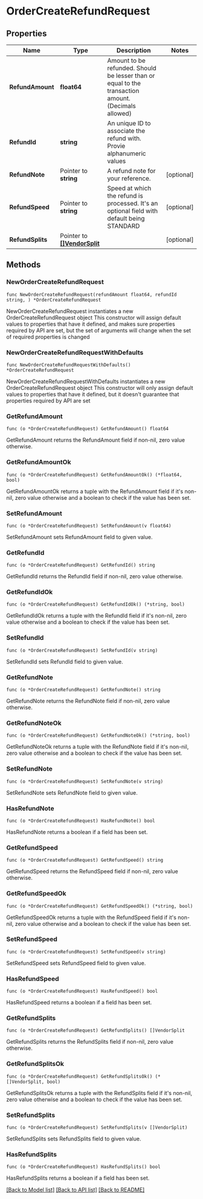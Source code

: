 # OrderCreateRefundRequest

## Properties

Name | Type | Description | Notes
------------ | ------------- | ------------- | -------------
**RefundAmount** | **float64** | Amount to be refunded. Should be lesser than or equal to the transaction amount. (Decimals allowed) | 
**RefundId** | **string** | An unique ID to associate the refund with. Provie alphanumeric values | 
**RefundNote** | Pointer to **string** | A refund note for your reference. | [optional] 
**RefundSpeed** | Pointer to **string** | Speed at which the refund is processed. It&#39;s an optional field with default being STANDARD | [optional] 
**RefundSplits** | Pointer to [**[]VendorSplit**](VendorSplit.md) |  | [optional] 

## Methods

### NewOrderCreateRefundRequest

`func NewOrderCreateRefundRequest(refundAmount float64, refundId string, ) *OrderCreateRefundRequest`

NewOrderCreateRefundRequest instantiates a new OrderCreateRefundRequest object
This constructor will assign default values to properties that have it defined,
and makes sure properties required by API are set, but the set of arguments
will change when the set of required properties is changed

### NewOrderCreateRefundRequestWithDefaults

`func NewOrderCreateRefundRequestWithDefaults() *OrderCreateRefundRequest`

NewOrderCreateRefundRequestWithDefaults instantiates a new OrderCreateRefundRequest object
This constructor will only assign default values to properties that have it defined,
but it doesn't guarantee that properties required by API are set

### GetRefundAmount

`func (o *OrderCreateRefundRequest) GetRefundAmount() float64`

GetRefundAmount returns the RefundAmount field if non-nil, zero value otherwise.

### GetRefundAmountOk

`func (o *OrderCreateRefundRequest) GetRefundAmountOk() (*float64, bool)`

GetRefundAmountOk returns a tuple with the RefundAmount field if it's non-nil, zero value otherwise
and a boolean to check if the value has been set.

### SetRefundAmount

`func (o *OrderCreateRefundRequest) SetRefundAmount(v float64)`

SetRefundAmount sets RefundAmount field to given value.


### GetRefundId

`func (o *OrderCreateRefundRequest) GetRefundId() string`

GetRefundId returns the RefundId field if non-nil, zero value otherwise.

### GetRefundIdOk

`func (o *OrderCreateRefundRequest) GetRefundIdOk() (*string, bool)`

GetRefundIdOk returns a tuple with the RefundId field if it's non-nil, zero value otherwise
and a boolean to check if the value has been set.

### SetRefundId

`func (o *OrderCreateRefundRequest) SetRefundId(v string)`

SetRefundId sets RefundId field to given value.


### GetRefundNote

`func (o *OrderCreateRefundRequest) GetRefundNote() string`

GetRefundNote returns the RefundNote field if non-nil, zero value otherwise.

### GetRefundNoteOk

`func (o *OrderCreateRefundRequest) GetRefundNoteOk() (*string, bool)`

GetRefundNoteOk returns a tuple with the RefundNote field if it's non-nil, zero value otherwise
and a boolean to check if the value has been set.

### SetRefundNote

`func (o *OrderCreateRefundRequest) SetRefundNote(v string)`

SetRefundNote sets RefundNote field to given value.

### HasRefundNote

`func (o *OrderCreateRefundRequest) HasRefundNote() bool`

HasRefundNote returns a boolean if a field has been set.

### GetRefundSpeed

`func (o *OrderCreateRefundRequest) GetRefundSpeed() string`

GetRefundSpeed returns the RefundSpeed field if non-nil, zero value otherwise.

### GetRefundSpeedOk

`func (o *OrderCreateRefundRequest) GetRefundSpeedOk() (*string, bool)`

GetRefundSpeedOk returns a tuple with the RefundSpeed field if it's non-nil, zero value otherwise
and a boolean to check if the value has been set.

### SetRefundSpeed

`func (o *OrderCreateRefundRequest) SetRefundSpeed(v string)`

SetRefundSpeed sets RefundSpeed field to given value.

### HasRefundSpeed

`func (o *OrderCreateRefundRequest) HasRefundSpeed() bool`

HasRefundSpeed returns a boolean if a field has been set.

### GetRefundSplits

`func (o *OrderCreateRefundRequest) GetRefundSplits() []VendorSplit`

GetRefundSplits returns the RefundSplits field if non-nil, zero value otherwise.

### GetRefundSplitsOk

`func (o *OrderCreateRefundRequest) GetRefundSplitsOk() (*[]VendorSplit, bool)`

GetRefundSplitsOk returns a tuple with the RefundSplits field if it's non-nil, zero value otherwise
and a boolean to check if the value has been set.

### SetRefundSplits

`func (o *OrderCreateRefundRequest) SetRefundSplits(v []VendorSplit)`

SetRefundSplits sets RefundSplits field to given value.

### HasRefundSplits

`func (o *OrderCreateRefundRequest) HasRefundSplits() bool`

HasRefundSplits returns a boolean if a field has been set.


[[Back to Model list]](../README.md#documentation-for-models) [[Back to API list]](../README.md#documentation-for-api-endpoints) [[Back to README]](../README.md)


